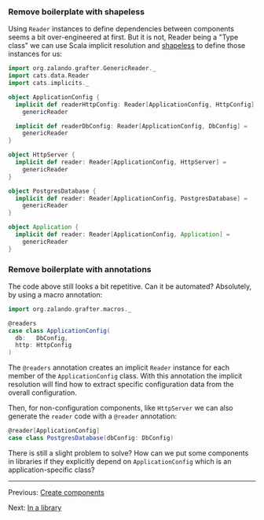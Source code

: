 ### Remove boilerplate with shapeless

Using `Reader` instances to define dependencies between components seems a bit over-engineered at first. But it is not, 
Reader being a "Type class" we can use Scala implicit resolution and [shapeless](https://github.com/milessabin/shapeless)
to define those instances for us:
```scala
import org.zalando.grafter.GenericReader._
import cats.data.Reader
import cats.implicits._

object ApplicationConfig {
  implicit def readerHttpConfig: Reader[ApplicationConfig, HttpConfig] =
    genericReader

  implicit def readerDbConfig: Reader[ApplicationConfig, DbConfig] =
    genericReader
}

object HttpServer {
  implicit def reader: Reader[ApplicationConfig, HttpServer] =
    genericReader
}

object PostgresDatabase {
  implicit def reader: Reader[ApplicationConfig, PostgresDatabase] =
    genericReader
}

object Application {
  implicit def reader: Reader[ApplicationConfig, Application] =
    genericReader 
}
```

### Remove boilerplate with annotations

The code above still looks a bit repetitive. Can it be automated? Absolutely, by using a macro annotation:

```scala
import org.zalando.grafter.macros._

@readers
case class ApplicationConfig(
  db:   DbConfig,
  http: HttpConfig
)
```

The `@readers` annotation creates an implicit `Reader` instance for each member of the `ApplicationConfig` class. With 
this annotation the implicit resolution will find how to extract specific configuration data from the overall configuration.

Then, for non-configuration components, like `HttpServer` we can also generate the `reader` code with a `@reader` annotation:
```scala
@reader[ApplicationConfig]
case class PostgresDatabase(dbConfig: DbConfig)
```

There is still a slight problem to solve? How can we put some components in libraries if they explicitly depend on `ApplicationConfig`
which is an application-specific class? 

----
Previous: [Create components](creating.md)

Next: [In a library](library.md)
